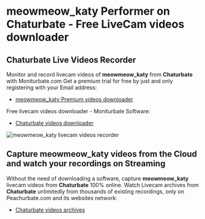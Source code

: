 # meowmeow_katy Performer on Chaturbate - Free LiveCam videos downloader

## Chaturbate Live Videos Recorder

Monitor and record livecam videos of **meowmeow_katy** from **Chaturbate** with Moniturbate.com
Get a premium trial for free by just and only registering with your Email address:
* [meowmeow_katy Premium videos downloader](https://moniturbate.com/request-demo-licence-key.html)

Free livecam videos downloader - Moniturbate Software:
* [Chaturbate videos downloader](https://moniturbate.com/moniturbate-download-software.html)

![meowmeow_katy livecam videos recorder](https://peachurnet.com/templates/moniturbate-software.png)


## Capture meowmeow_katy videos from the Cloud and watch your recordings on Streaming

Without the need of downloading a software, capture **meowmeow_katy** livecam videos from **Chaturbate** 100% online.
Watch Livecam archives from **Chaturbate** unlimitedly from thousands of existing recordings, only on Peachurbate.com and its websites network:
* [Chaturbate videos archives](https://peachurnet.com/)